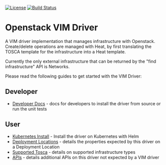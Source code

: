[![License](https://img.shields.io/badge/License-Apache%202.0-blue.svg)](https://opensource.org/licenses/Apache-2.0)
[![Build Status](https://travis-ci.com/accanto-systems/openstack-vim-driver.svg?branch=master)](https://travis-ci.com/accanto-systems/openstack-vim-driver)

# Openstack VIM Driver

A VIM driver implementation that manages infrastructure with Openstack. Create/delete operations are managed with Heat, by first translating the TOSCA template for the infrastructure into a Heat template.

Currently the only external infrastructure that can be returned by the "find infrastructure" API is Networks.

Please read the following guides to get started with the VIM Driver:

## Developer

- [Developer Docs](./developer_docs/index.md) - docs for developers to install the driver from source or run the unit tests

## User

- [Kubernetes Install](./docs/install_with_helm.md) - Install the driver on Kubernetes with Helm
- [Deployment Locations](./docs/deployment_locations.md) - details the properties expected by this driver on a Deployment Location
- [Supported Tosca](./docs/supported_tosca.md) - details on supported infrastructure types
- [APIs](./docs/apis.md) - details additional APIs on this driver not expected by a VIM driver
